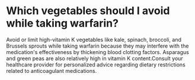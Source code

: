 # Which vegetables should I avoid while taking warfarin?

Avoid or limit high-vitamin K vegetables like kale, spinach, broccoli, and Brussels sprouts while taking warfarin because they may interfere with the medication's effectiveness by thickening blood clotting factors. Asparagus and green peas are also relatively high in vitamin K content.Consult your healthcare provider for personalized advice regarding dietary restrictions related to anticoagulant medications.